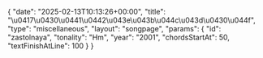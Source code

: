 {
    "date": "2025-02-13T10:13:26+00:00",
    "title": "\u0417\u0430\u0441\u0442\u043e\u043b\u044c\u043d\u0430\u044f",
    "type": "miscellaneous",
    "layout": "songpage",
    "params": {
        "id": "zastolnaya",
        "tonality": "Hm",
        "year": "2001",
        "chordsStartAt": 50,
        "textFinishAtLine": 100
    }
}